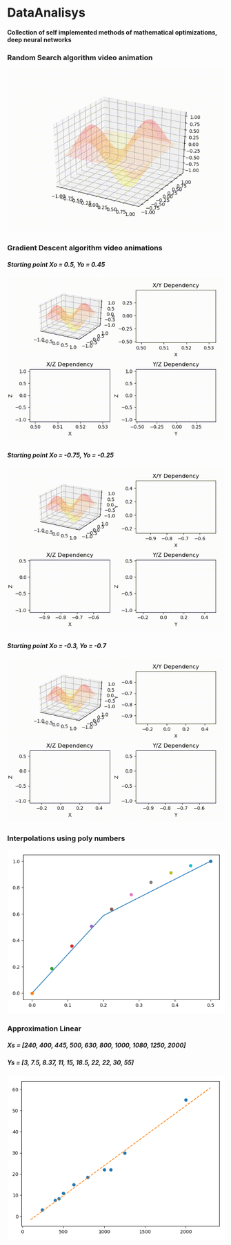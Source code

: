 # DataAnalisys
#### Collection of self implemented methods of mathematical optimizations, deep neural networks

### Random Search algorithm video animation
![](render_outputs/random_search_3D_surface.gif)

### Gradient Descent algorithm video animations
##### Starting point Xo = 0.5, Yo = 0.45
![](render_outputs/gradient_descendant_3D_surface_1.gif)

##### Starting point Xo = -0.75, Yo = -0.25
![](render_outputs/gradient_descendant_3D_surface_2.gif)

##### Starting point Xo = -0.3, Yo = -0.7
![](render_outputs/gradient_descendant_3D_surface_3.gif)

### Interpolations using poly numbers
![](render_outputs/interpolation_poly_numbers.jpg)

### Approximation Linear
##### Xs = [240, 400, 445, 500, 630, 800, 1000, 1080, 1250, 2000]
##### Ys = [3, 7.5, 8.37, 11, 15, 18.5, 22, 22, 30, 55]
![](render_outputs/linear_approximation.jpg)